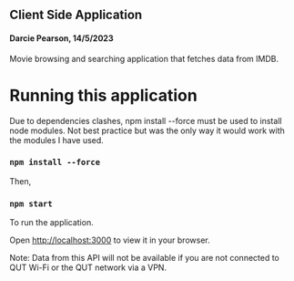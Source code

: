 ## Client Side Application 
#### Darcie Pearson, 14/5/2023

Movie browsing and searching application that fetches data from IMDB.

# Running this application 
Due to dependencies clashes, npm install --force must be used to install node modules. Not best practice but was the only way it would work with the modules I have used. 

### `npm install --force` 

Then, 

### `npm start`

To run the application.

Open [http://localhost:3000](http://localhost:3000) to view it in your browser.


Note: Data from this API will not be available if you are not connected to QUT Wi-Fi or the QUT network via a VPN. 

